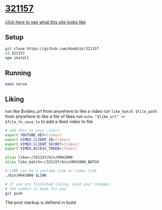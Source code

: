 # [321157](http://321157.eu)

[click here to see what this site looks like](http://321157.eu)

## Setup
```bash
git clone https://github.com/doodzik/321157
cd 321157
npm install
```

## Running
```bash
make serve
```

## Liking
run like $video_url from anywhere to like a video
run `like_batch $file_path` from anywhere to like a file of likes
run `echo "$like_url" >> $file_to_save_to` to add a liked video to file

```bash
# add this to your .zshrc
export YOUTUBE_KEY=[token]
export VIMEO_CLIENT_ID=[token]
export VIMEO_CLIENT_SECRET=[token]
export VIMEO_ACCESS_TOKEN=[token]

alias like=~/321157/bin/H941000
alias like_batch=~/321157/bin/H941000_BATCH

# LINK can be a youtube link or vimeo link
./bin/H941000 $LINK

# If you are finnished liking. push your changes.
# the commit is made for you
git push
```

The post markup is defiend in build
